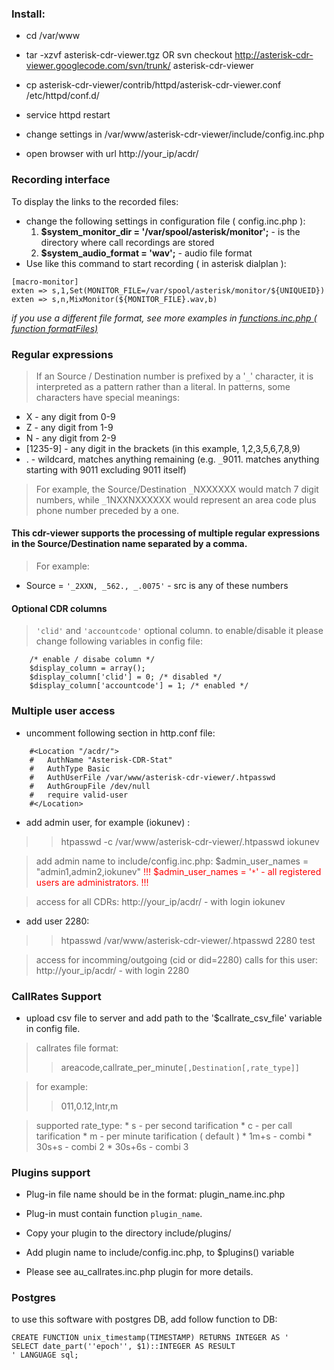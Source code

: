 ### Install: ###

  * cd /var/www

  * tar -xzvf asterisk-cdr-viewer.tgz OR svn checkout http://asterisk-cdr-viewer.googlecode.com/svn/trunk/ asterisk-cdr-viewer

  * cp asterisk-cdr-viewer/contrib/httpd/asterisk-cdr-viewer.conf /etc/httpd/conf.d/

  * service httpd restart

  * change settings in /var/www/asterisk-cdr-viewer/include/config.inc.php

  * open browser with url  http://your_ip/acdr/

### Recording interface ###

To display the links to the recorded files:

  * change the following settings in configuration file ( config.inc.php ):
    1. **$system\_monitor\_dir = '/var/spool/asterisk/monitor';** - is the directory where call recordings are stored
    1. **$system\_audio\_format = 'wav';** - audio file format
  * Use like this command to start recording ( in asterisk dialplan ):
```
[macro-monitor]
exten => s,1,Set(MONITOR_FILE=/var/spool/asterisk/monitor/${UNIQUEID})
exten => s,n,MixMonitor(${MONITOR_FILE}.wav,b)
```

_if you use a different file format, see more examples in [functions.inc.php ( function formatFiles)](http://code.google.com/p/asterisk-cdr-viewer/source/browse/trunk/include/functions.inc.php)_

### Regular expressions ###

> If an Source / Destination number is prefixed by a '`_`'
> character, it is interpreted as a pattern rather than a
> literal. In patterns, some characters have special meanings:

  * X - any digit from 0-9
  * Z - any digit from 1-9
  * N - any digit from 2-9
  * [1235-9] - any digit in the brackets (in this example, 1,2,3,5,6,7,8,9)
  * . - wildcard, matches anything remaining (e.g. `_`9011. matches anything starting with 9011 excluding 9011 itself)

> For example, the Source/Destination `_`NXXXXXX would match 7 digit numbers,
> while `_`1NXXNXXXXXX would represent an area code plus phone number
> preceded by a one.


#### This cdr-viewer supports the processing of multiple regular expressions in the Source/Destination name separated by a comma. ####

> For example:

  * Source = `'_2XXN, _562., _.0075'`  - src is any of these numbers

#### Optional CDR columns ####

> `'clid'` and `'accountcode'` optional column. to enable/disable it please change following variables in config file:

```
	/* enable / disabe column */
	$display_column = array();
	$display_column['clid'] = 0; /* disabled */
	$display_column['accountcode'] = 1; /* enabled */
```

### Multiple user access ###

  * uncomment following section in http.conf file:
```
    #<Location "/acdr/">
    #   AuthName "Asterisk-CDR-Stat"
    #   AuthType Basic
    #   AuthUserFile /var/www/asterisk-cdr-viewer/.htpasswd
    #   AuthGroupFile /dev/null
    #   require valid-user
    #</Location>
```

  * add admin user, for example (iokunev) :
> > htpasswd -c /var/www/asterisk-cdr-viewer/.htpasswd iokunev


> add admin name to include/config.inc.php: $admin\_user\_names = "admin1,admin2,iokunev"
> <font color='red'>!!! $admin_user_names = '<code>*</code>' - all registered users are administrators. !!!</font>

> access for all CDRs: http://your_ip/acdr/ - with login iokunev

  * add user 2280:
> > htpasswd  /var/www/asterisk-cdr-viewer/.htpasswd 2280 test


> access for incomming/outgoing (cid or did=2280) calls for this user: http://your_ip/acdr/ - with login 2280


### CallRates Support ###

  * upload csv file to server and add path to the '$callrate\_csv\_file' variable in config file.

> callrates file format:
> > areacode,callrate\_per\_minute`[,Destination[,rate_type]]`


> for example:
> > 011,0.12,Intr,m


> supported rate\_type:
    * s      - per second tarification
    * c      - per call tarification
    * m      - per minute tarification ( default )
    * 1m+s   - combi
    * 30s+s  - combi 2
    * 30s+6s - combi 3

### Plugins support ###

  * Plug-in file name should be in the format: plugin\_name.inc.php

  * Plug-in must contain function `plugin_name`.

  * Copy your plugin to the directory include/plugins/

  * Add plugin name to include/config.inc.php, to $plugins() variable

  * Please see au\_callrates.inc.php plugin for more details.

### Postgres ###

to use this software with postgres DB, add follow function to DB:
```
CREATE FUNCTION unix_timestamp(TIMESTAMP) RETURNS INTEGER AS '
SELECT date_part(''epoch'', $1)::INTEGER AS RESULT
' LANGUAGE sql;
```